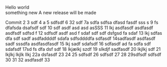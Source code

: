 Hello world  
something new
A new release will be made

Commit
2
3 sdf
4 a
5 sdfsdf
6 32 sdf
7a sdfa sdfsa dfasd fasdf sss s
9 fs dfafsda dsafsdf sdf
10 sdf asdf asd asd asSSS
11 lkj asdfasdf asdfasdf asdfsdf sdfsd f
12 sdfsdf asdf asd f sdaf sdf sdf dsfgsd fa sdaf
13 lkj sdfas dfa sdf sadf asdfaddddf sdafa  sdfsddddfa sdfasdf
14sadfasdf asdfasdf sadf  sssdfa asdfasdfasdf
15 lkj sadf sdafsdf
16 sdfasdf ad fa sdfa sdf sdafsdf
17sd fs dfa dsf  sdf
18 lkjælkj szdf
19 slkdjf sadfasdf
20 lkjlkj  sdf
21  lkjlkj
 lkjlk llkj
22a dsfasdf
23
24
25 sdfsdf
26 sdfsdf
27
28
29sdfsdf  sdfsdf
30
31
32 asdfasdf
33
